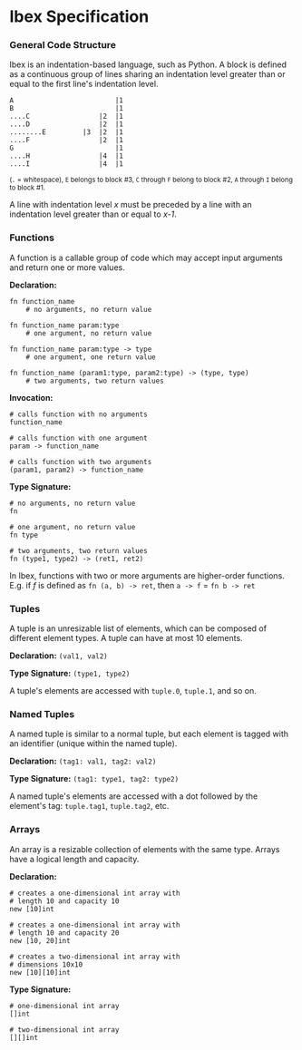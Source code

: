 # Ibex Specification

### General Code Structure

Ibex is an indentation-based language, such as Python.
A block is defined as a continuous group of lines sharing
an indentation level greater than or equal to the first
line's indentation level.

```
A                         |1
B                         |1
....C                 |2  |1
....D                 |2  |1
........E         |3  |2  |1
....F                 |2  |1
G                         |1
....H                 |4  |1
....I                 |4  |1
```
<sub>(`.` = whitespace), `E` belongs to block #3, `C` through `F` belong
to block #2, `A` through `I` belong to block #1.</sub>

A line with indentation level _x_ must be preceded by
a line with an indentation level greater than or equal
to _x-1_.

### Functions

A function is a callable group of code which may accept
input arguments and return one or more values.

**Declaration:**
```
fn function_name
    # no arguments, no return value

fn function_name param:type
    # one argument, no return value

fn function_name param:type -> type
    # one argument, one return value

fn function_name (param1:type, param2:type) -> (type, type)
    # two arguments, two return values
```

**Invocation:**
```
# calls function with no arguments
function_name

# calls function with one argument
param -> function_name

# calls function with two arguments
(param1, param2) -> function_name
```

**Type Signature:**
```
# no arguments, no return value
fn

# one argument, no return value
fn type

# two arguments, two return values
fn (type1, type2) -> (ret1, ret2)
```

In Ibex, functions with two or more arguments are
higher-order functions. E.g. if _f_ is defined as
`fn (a, b) -> ret`, then `a -> f` = `fn b -> ret`

### Tuples
A tuple is an unresizable list of elements, which
can be composed of different element types. A tuple
can have at most 10 elements.

**Declaration:** `(val1, val2)`

**Type Signature:** `(type1, type2)`

A tuple's elements are accessed with `tuple.0`,
`tuple.1`, and so on.

### Named Tuples
A named tuple is similar to a normal tuple, but
each element is tagged with an identifier (unique
within the named tuple).

**Declaration:** `(tag1: val1, tag2: val2)`

**Type Signature:** `(tag1: type1, tag2: type2)`

A named tuple's elements are accessed with a dot
followed by the element's tag: `tuple.tag1`,
`tuple.tag2`, etc.

### Arrays

An array is a resizable collection of elements with
the same type. Arrays have a logical length and capacity.

**Declaration:**
```
# creates a one-dimensional int array with
# length 10 and capacity 10
new [10]int

# creates a one-dimensional int array with
# length 10 and capacity 20
new [10, 20]int

# creates a two-dimensional int array with
# dimensions 10x10
new [10][10]int
```

**Type Signature:**
```
# one-dimensional int array
[]int

# two-dimensional int array
[][]int
```
